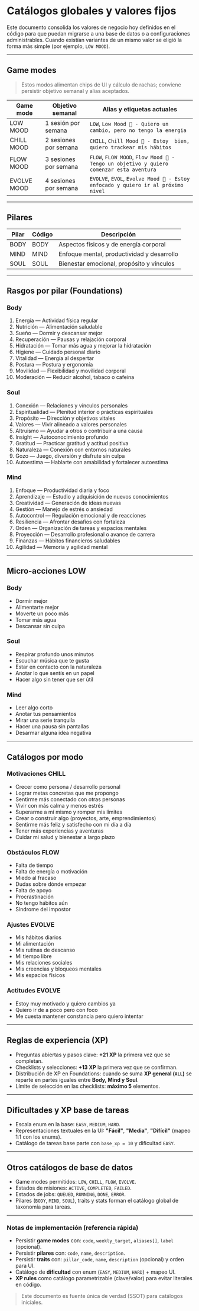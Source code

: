 # Catálogos globales y valores fijos

Este documento consolida los valores de negocio hoy definidos en el código para que puedan migrarse a una base de datos o a configuraciones administrables. Cuando existían variantes de un mismo valor se eligió la forma más simple (por ejemplo, `LOW MOOD`).

---

## Game modes

> Estos modos alimentan chips de UI y cálculo de rachas; conviene persistir objetivo semanal y alias aceptados.

| Game mode    | Objetivo semanal        | Alias y etiquetas actuales                                                                                |
|--------------|-------------------------|------------------------------------------------------------------------------------------------------------|
| LOW MOOD     | 1 sesión por semana     | `LOW`, `Low Mood 🪫 - Quiero un cambio, pero no tengo la energia`                                          |
| CHILL MOOD   | 2 sesiones por semana   | `CHILL`, `Chill Mood 🌿 - Estoy  bien, quiero trackear mis hábitos`                                        |
| FLOW MOOD    | 3 sesiones por semana   | `FLOW`, `FLOW MOOD`, `Flow Mood 🌊 - Tengo un objetivo y quiero comenzar esta aventura`                    |
| EVOLVE MOOD  | 4 sesiones por semana   | `EVOLVE`, `EVOL`, `Evolve Mood 🧬 - Estoy enfocado y quiero ir al próximo nivel`                           |

---

## Pilares

| Pilar | Código | Descripción                                    |
|------|--------|--------------------------------------------------|
| BODY | BODY   | Aspectos físicos y de energía corporal          |
| MIND | MIND   | Enfoque mental, productividad y desarrollo      |
| SOUL | SOUL   | Bienestar emocional, propósito y vínculos       |

---

## Rasgos por pilar (Foundations)

### Body
1. Energía — Actividad física regular  
2. Nutrición — Alimentación saludable  
3. Sueño — Dormir y descansar mejor  
4. Recuperación — Pausas y relajación corporal  
5. Hidratación — Tomar más agua y mejorar la hidratación  
6. Higiene — Cuidado personal diario  
7. Vitalidad — Energía al despertar  
8. Postura — Postura y ergonomía  
9. Movilidad — Flexibilidad y movilidad corporal  
10. Moderación — Reducir alcohol, tabaco o cafeína  

### Soul
1. Conexión — Relaciones y vínculos personales  
2. Espiritualidad — Plenitud interior o prácticas espirituales  
3. Propósito — Dirección y objetivos vitales  
4. Valores — Vivir alineado a valores personales  
5. Altruismo — Ayudar a otros o contribuir a una causa  
6. Insight — Autoconocimiento profundo  
7. Gratitud — Practicar gratitud y actitud positiva  
8. Naturaleza — Conexión con entornos naturales  
9. Gozo — Juego, diversión y disfrute sin culpa  
10. Autoestima — Hablarte con amabilidad y fortalecer autoestima  

### Mind
1. Enfoque — Productividad diaria y foco  
2. Aprendizaje — Estudio y adquisición de nuevos conocimientos  
3. Creatividad — Generación de ideas nuevas  
4. Gestión — Manejo de estrés o ansiedad  
5. Autocontrol — Regulación emocional y de reacciones  
6. Resiliencia — Afrontar desafíos con fortaleza  
7. Orden — Organización de tareas y espacios mentales  
8. Proyección — Desarrollo profesional o avance de carrera  
9. Finanzas — Hábitos financieros saludables  
10. Agilidad — Memoria y agilidad mental  

---

## Micro-acciones LOW

### Body
- Dormir mejor
- Alimentarte mejor
- Moverte un poco más
- Tomar más agua
- Descansar sin culpa

### Soul
- Respirar profundo unos minutos
- Escuchar música que te gusta
- Estar en contacto con la naturaleza
- Anotar lo que sentís en un papel
- Hacer algo sin tener que ser útil

### Mind
- Leer algo corto
- Anotar tus pensamientos
- Mirar una serie tranquila
- Hacer una pausa sin pantallas
- Desarmar alguna idea negativa

---

## Catálogos por modo

### Motivaciones CHILL
- Crecer como persona / desarrollo personal
- Lograr metas concretas que me propongo
- Sentirme más conectado con otras personas
- Vivir con más calma y menos estrés
- Superarme a mí mismo y romper mis límites
- Crear o construir algo (proyectos, arte, emprendimientos)
- Sentirme más feliz y satisfecho con mi día a día
- Tener más experiencias y aventuras
- Cuidar mi salud y bienestar a largo plazo

### Obstáculos FLOW
- Falta de tiempo
- Falta de energía o motivación
- Miedo al fracaso
- Dudas sobre dónde empezar
- Falta de apoyo
- Procrastinación
- No tengo hábitos aún
- Síndrome del impostor

### Ajustes EVOLVE
- Mis hábitos diarios
- Mi alimentación
- Mis rutinas de descanso
- Mi tiempo libre
- Mis relaciones sociales
- Mis creencias y bloqueos mentales
- Mis espacios físicos

### Actitudes EVOLVE
- Estoy muy motivado y quiero cambios ya
- Quiero ir de a poco pero con foco
- Me cuesta mantener constancia pero quiero intentar

---

## Reglas de experiencia (XP)

- Preguntas abiertas y pasos clave: **+21 XP** la primera vez que se completan.  
- Checklists y selecciones: **+13 XP** la primera vez que se confirman.  
- Distribución de XP en Foundations: cuando se suma **XP general (`ALL`)** se reparte en partes iguales entre **Body, Mind y Soul**.  
- Límite de selección en las checklists: **máximo 5** elementos.

---

## Dificultades y XP base de tareas

- Escala enum en la base: `EASY`, `MEDIUM`, `HARD`.  
- Representaciones textuales en la UI: **"Fácil"**, **"Media"**, **"Difícil"** (mapeo 1:1 con los enums).  
- Catálogo de tareas base parte con `base_xp = 10` y dificultad `EASY`.

---

## Otros catálogos de base de datos

- Game modes permitidos: `LOW`, `CHILL`, `FLOW`, `EVOLVE`.  
- Estados de misiones: `ACTIVE`, `COMPLETED`, `FAILED`.  
- Estados de jobs: `QUEUED`, `RUNNING`, `DONE`, `ERROR`.  
- Pilares (`BODY`, `MIND`, `SOUL`), traits y stats forman el catálogo global de taxonomía para tareas.

---

### Notas de implementación (referencia rápida)

- Persistir **game modes** con: `code`, `weekly_target`, `aliases[]`, `label` (opcional).  
- Persistir **pilares** con: `code`, `name`, `description`.  
- Persistir **traits** con: `pillar_code`, `name`, `description` (opcional) y orden para UI.  
- Catálogo de **dificultad** con enum (`EASY`, `MEDIUM`, `HARD`) + mapeo UI.  
- **XP rules** como catálogo parametrizable (clave/valor) para evitar literales en código.

> Este documento es fuente única de verdad (SSOT) para catálogos iniciales.
